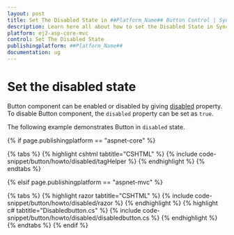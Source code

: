 ```yaml
---
layout: post
title: Set The Disabled State in ##Platform_Name## Button Control | Syncfusion
description: Learn here all about how to set the Disabled State in Syncfusion ##Platform_Name## Button component of Syncfusion Essential JS 2 and more.
platform: ej2-asp-core-mvc
control: Set The Disabled State
publishingplatform: ##Platform_Name##
documentation: ug
---
```



# Set the disabled state

Button component can be enabled or disabled by giving [disabled](https://help.syncfusion.com/cr/aspnetcore-js2/Syncfusion.EJ2.Buttons.Button.html#Syncfusion_EJ2_Buttons_Button_Disabled) property. To disable Button component, the `disabled` property can be set as `true`.

The following example demonstrates Button in `disabled` state.

{% if page.publishingplatform == "aspnet-core" %}

{% tabs %}
{% highlight cshtml tabtitle="CSHTML" %}
{% include code-snippet/button/howto/disabled/tagHelper %}
{% endhighlight %}
{% endtabs %}

{% elsif page.publishingplatform == "aspnet-mvc" %}

{% tabs %}
{% highlight razor tabtitle="CSHTML" %}
{% include code-snippet/button/howto/disabled/razor %}
{% endhighlight %}
{% highlight c# tabtitle="Disabledbutton.cs" %}
{% include code-snippet/button/howto/disabled/disabledbutton.cs %}
{% endhighlight %}
{% endtabs %}
{% endif %}


